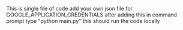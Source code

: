 This is single file of code add your own json file for GOOGLE_APPLICATION_CREDENTIALS
after adding this in command prompt type "python main.py"
this should run the code locally 
